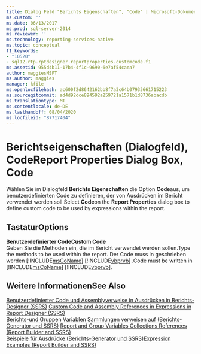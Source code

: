 ```yaml
---
title: Dialog Feld "Berichts Eigenschaften", "Code" | Microsoft-Dokumentation
ms.custom: ''
ms.date: 06/13/2017
ms.prod: sql-server-2014
ms.reviewer: ''
ms.technology: reporting-services-native
ms.topic: conceptual
f1_keywords:
- "10520"
- sql12.rtp.rptdesigner.reportproperties.customcode.f1
ms.assetid: 955d4b11-17b4-4f1c-9690-6e7af54caea7
author: maggiesMSFT
ms.author: maggies
manager: kfile
ms.openlocfilehash: ac600f2d8642162bb8f7a3c64b07933661715223
ms.sourcegitcommit: ad4d92dce894592a259721a1571b1d8736abacdb
ms.translationtype: MT
ms.contentlocale: de-DE
ms.lasthandoff: 08/04/2020
ms.locfileid: "87717404"
---
```

# <a name="report-properties-dialog-box-code"></a><span data-ttu-id="d9988-102">Berichtseigenschaften (Dialogfeld), Code</span><span class="sxs-lookup"><span data-stu-id="d9988-102">Report Properties Dialog Box, Code</span></span>
  <span data-ttu-id="d9988-103">Wählen Sie im Dialogfeld **Berichts Eigenschaften** die Option **Code**aus, um benutzerdefinierten Code zu definieren, der von Ausdrücken im Bericht verwendet werden soll.</span><span class="sxs-lookup"><span data-stu-id="d9988-103">Select **Code**on the **Report Properties** dialog box to define custom code to be used by expressions within the report.</span></span>  
  
## <a name="options"></a><span data-ttu-id="d9988-104">Tastatur</span><span class="sxs-lookup"><span data-stu-id="d9988-104">Options</span></span>  
 <span data-ttu-id="d9988-105">**Benutzerdefinierter Code**</span><span class="sxs-lookup"><span data-stu-id="d9988-105">**Custom Code**</span></span>  
 <span data-ttu-id="d9988-106">Geben Sie die Methoden ein, die im Bericht verwendet werden sollen.</span><span class="sxs-lookup"><span data-stu-id="d9988-106">Type the methods to be used within the report.</span></span> <span data-ttu-id="d9988-107">Der Code muss in geschrieben werden [!INCLUDE[msCoName](../includes/msconame-md.md)] [!INCLUDE[vbprvb](../includes/vbprvb-md.md)] .</span><span class="sxs-lookup"><span data-stu-id="d9988-107">Code must be written in [!INCLUDE[msCoName](../includes/msconame-md.md)] [!INCLUDE[vbprvb](../includes/vbprvb-md.md)].</span></span>  
  
## <a name="see-also"></a><span data-ttu-id="d9988-108">Weitere Informationen</span><span class="sxs-lookup"><span data-stu-id="d9988-108">See Also</span></span>  
 <span data-ttu-id="d9988-109">[Benutzerdefinierter Code und Assemblyverweise in Ausdrücken in Berichts-Designer (SSRS)](report-design/custom-code-and-assembly-references-in-expressions-in-report-designer-ssrs.md) </span><span class="sxs-lookup"><span data-stu-id="d9988-109">[Custom Code and Assembly References in Expressions in Report Designer &#40;SSRS&#41;](report-design/custom-code-and-assembly-references-in-expressions-in-report-designer-ssrs.md) </span></span>  
 <span data-ttu-id="d9988-110">[Berichts-und Gruppen Variablen Sammlungen verweisen auf &#40;Berichts-Generator und SSRS&#41;](report-design/built-in-collections-report-and-group-variables-references-report-builder.md) </span><span class="sxs-lookup"><span data-stu-id="d9988-110">[Report and Group Variables Collections References &#40;Report Builder and SSRS&#41;](report-design/built-in-collections-report-and-group-variables-references-report-builder.md) </span></span>  
 [<span data-ttu-id="d9988-111">Beispiele für Ausdrücke &#40;Berichts-Generator und SSRS&#41;</span><span class="sxs-lookup"><span data-stu-id="d9988-111">Expression Examples &#40;Report Builder and SSRS&#41;</span></span>](report-design/expression-examples-report-builder-and-ssrs.md)  
  
  
